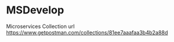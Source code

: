 # MSDevelop



Microservices Collection url https://www.getpostman.com/collections/81ee7aaafaa3b4b2a88d
